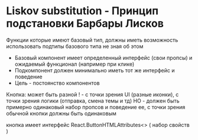 # Liskov substitution - Принцип подстановки Барбары Лисков

Функции которые имеют базовый тип, должны иметь возможность использовать подтипы базового типа не зная об этом

- Базовый компонент имеет определенный интерфейс (свои пропсы) и ожидаемый функционал (например при клике)
- Подкомпонент должен минимально иметь тот же интерфейс и поведение
- Цель - постоянство компонентов

Кнопка:
может быть разной ! -  с точки зрения UI (разные иконки), с точки зрения логики (отправка, смена темы и тд)
НО - должен быть примерно одинаковый набор пропсов и поведение ее, с точки зрения обычной кнопки должны быть одинаковым

кнопка имеет интерфейс React.ButtonHTMLAttributes<> ( набор свойств )


